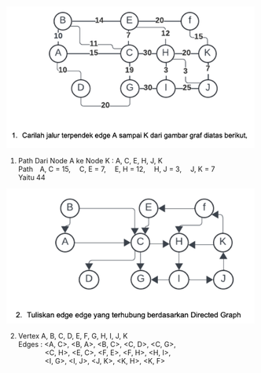 ![alt text](soal1.png)

1. Path Dari Node A ke Node K : A, C, E, H, J, K \
   Path&emsp;A, C = 15,&emsp; C, E = 7,&emsp; E, H = 12,&emsp; H, J = 3,&emsp; J, K = 7 \
   Yaitu 44

![alt text](soal2.png)

2. Vertex A, B, C, D, E, F, G, H, I, J, K \
   Edges : <A, C>, <B, A>, <B, C>, <C, D>, <C, G>, \
   &emsp; &emsp; &emsp; <C, H>, <E, C>, <F, E>, <F, H>, <H, I>, \
   &emsp; &emsp; &emsp; <I, G>, <I, J>, <J, K>, <K, H>, <K, F>
